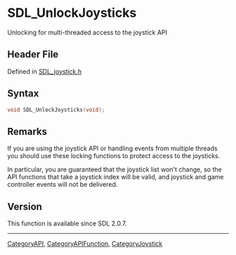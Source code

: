 # SDL_UnlockJoysticks

Unlocking for multi-threaded access to the joystick API

## Header File

Defined in [SDL_joystick.h](https://github.com/libsdl-org/SDL/blob/SDL2/include/SDL_joystick.h)

## Syntax

```c
void SDL_UnlockJoysticks(void);
```

## Remarks

If you are using the joystick API or handling events from multiple threads
you should use these locking functions to protect access to the joysticks.

In particular, you are guaranteed that the joystick list won't change, so
the API functions that take a joystick index will be valid, and joystick
and game controller events will not be delivered.

## Version

This function is available since SDL 2.0.7.

----
[CategoryAPI](CategoryAPI), [CategoryAPIFunction](CategoryAPIFunction), [CategoryJoystick](CategoryJoystick)

